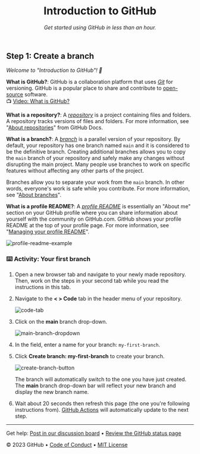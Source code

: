 <header> 
  
 <!-- 
   <<< Author notes: Course header >>> 
   Include a 1280×640 image, course title in sentence case, and a concise description in emphasis. 
   In your repository settings: enable template repository, add your 1280×640 social image, auto delete head branches. 
   Add your open source license, GitHub uses MIT license. 
 --> 
  
 # Introduction to GitHub 
  
 _Get started using GitHub in less than an hour._ 
  
 </header> 
  
 <!-- 
   <<< Author notes: Step 1 >>> 
   Choose 3-5 steps for your course. 
   The first step is always the hardest, so pick something easy! 
   Link to docs.github.com for further explanations. 
   Encourage users to open new tabs for steps! 
 --> 
  
 ## Step 1: Create a branch 
  
 _Welcome to "Introduction to GitHub"! :wave:_ 
  
 **What is GitHub?**: GitHub is a collaboration platform that uses _[Git](https://docs.github.com/get-started/quickstart/github-glossary#git)_ for versioning. GitHub is a popular place to share and contribute to [open-source](https://docs.github.com/get-started/quickstart/github-glossary#open-source) software. 
 <br>:tv: [Video: What is GitHub?](https://www.youtube.com/watch?v=pBy1zgt0XPc) 
  
 **What is a repository?**: A _[repository](https://docs.github.com/get-started/quickstart/github-glossary#repository)_ is a project containing files and folders. A repository tracks versions of files and folders. For more information, see "[About repositories](https://docs.github.com/en/repositories/creating-and-managing-repositories/about-repositories)" from GitHub Docs. 
  
 **What is a branch?**: A _[branch](https://docs.github.com/en/get-started/quickstart/github-glossary#branch)_ is a parallel version of your repository. By default, your repository has one branch named `main` and it is considered to be the definitive branch. Creating additional branches allows you to copy the `main` branch of your repository and safely make any changes without disrupting the main project. Many people use branches to work on specific features without affecting any other parts of the project. 
  
 Branches allow you to separate your work from the `main` branch. In other words, everyone's work is safe while you contribute. For more information, see "[About branches](https://docs.github.com/en/pull-requests/collaborating-with-pull-requests/proposing-changes-to-your-work-with-pull-requests/about-branches)". 
  
 **What is a profile README?**: A _[profile README](https://docs.github.com/account-and-profile/setting-up-and-managing-your-github-profile/customizing-your-profile/managing-your-profile-readme)_ is essentially an "About me" section on your GitHub profile where you can share information about yourself with the community on GitHub.com. GitHub shows your profile README at the top of your profile page. For more information, see "[Managing your profile README](https://docs.github.com/en/account-and-profile/setting-up-and-managing-your-github-profile/customizing-your-profile/managing-your-profile-readme)". 
  
 ![profile-readme-example](/images/profile-readme-example.png) 
  
 ### :keyboard: Activity: Your first branch 
  
 1. Open a new browser tab and navigate to your newly made repository. Then, work on the steps in your second tab while you read the instructions in this tab. 
 2. Navigate to the **< > Code** tab in the header menu of your repository. 
  
    ![code-tab](/images/code-tab.png) 
  
 3. Click on the **main** branch drop-down. 
  
    ![main-branch-dropdown](/images/main-branch-dropdown.png) 
  
 4. In the field, enter a name for your branch: `my-first-branch`. 
 5. Click **Create branch: my-first-branch** to create your branch. 
  
    ![create-branch-button](/images/create-branch-button.png) 
  
    The branch will automatically switch to the one you have just created. 
    The **main** branch drop-down bar will reflect your new branch and display the new branch name. 
  
 6. Wait about 20 seconds then refresh this page (the one you're following instructions from). [GitHub Actions](https://docs.github.com/en/actions) will automatically update to the next step. 
  
 <footer> 
  
 <!-- 
   <<< Author notes: Footer >>> 
   Add a link to get support, GitHub status page, code of conduct, license link. 
 --> 
  
 --- 
  
 Get help: [Post in our discussion board](https://github.com/skills/.github/discussions) &bull; [Review the GitHub status page](https://www.githubstatus.com/) 
  
 &copy; 2023 GitHub &bull; [Code of Conduct](https://www.contributor-covenant.org/version/2/1/code_of_conduct/code_of_conduct.md) &bull; [MIT License](https://gh.io/mit) 
  
 </footer>
